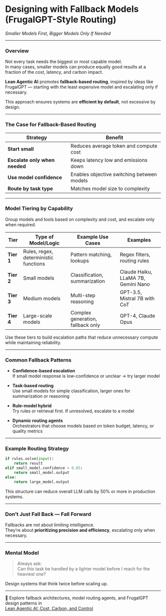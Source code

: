 # Designing with Fallback Models (FrugalGPT-Style Routing)  
*Smaller Models First, Bigger Models Only If Needed*

---

### Overview

Not every task needs the biggest or most capable model.  
In many cases, smaller models can produce equally good results at a fraction of the cost, latency, and carbon impact.

**Lean Agentic AI** promotes **fallback-based routing**, inspired by ideas like FrugalGPT — starting with the least expensive model and escalating only if necessary.

This approach ensures systems are **efficient by default**, not excessive by design.

---

### The Case for Fallback-Based Routing

| Strategy                   | Benefit                                                 |
|----------------------------|----------------------------------------------------------|
| **Start small**            | Reduces average token and compute cost                   |
| **Escalate only when needed** | Keeps latency low and emissions down                 |
| **Use model confidence**   | Enables objective switching between models               |
| **Route by task type**     | Matches model size to complexity                         |

---

### Model Tiering by Capability

Group models and tools based on complexity and cost, and escalate only when required.

| Tier     | Type of Model/Logic                   | Example Use Cases                 | Examples                           |
|----------|----------------------------------------|-----------------------------------|------------------------------------|
| **Tier 1** | Rules, regex, deterministic functions | Pattern matching, lookups         | Regex filters, routing rules       |
| **Tier 2** | Small models                          | Classification, summarization     | Claude Haiku, LLaMA 7B, Gemini Nano|
| **Tier 3** | Medium models                         | Multi-step reasoning              | GPT-3.5, Mistral 7B with CoT       |
| **Tier 4** | Large-scale models                    | Complex generation, fallback only | GPT-4, Claude Opus                 |

Use these tiers to build escalation paths that reduce unnecessary compute while maintaining reliability.

---

### Common Fallback Patterns

- **Confidence-based escalation**  
  If small model response is low-confidence or unclear → try larger model

- **Task-based routing**  
  Use small models for simple classification, larger ones for summarization or reasoning

- **Rule-model hybrid**  
  Try rules or retrieval first. If unresolved, escalate to a model

- **Dynamic routing agents**  
  Orchestrators that choose models based on token budget, latency, or quality metrics

---

### Example Routing Strategy

```python
if rules.solve(input):
    return result
elif small_model.confidence > 0.85:
    return small_model.output
else:
    return large_model.output
```

This structure can reduce overall LLM calls by 50% or more in production systems.

---

### Don’t Just Fall Back — Fall Forward

Fallbacks are not about limiting intelligence.  
They’re about **prioritizing precision and efficiency**, escalating only when necessary.

---

### Mental Model

> Always ask:  
> Can this task be handled by a lighter model before I reach for the heaviest one?

Design systems that think twice before scaling up.

---

📖 Explore fallback architectures, model routing agents, and FrugalGPT design patterns in  
[Lean Agentic AI: Cost, Carbon, and Control](https://leanagenticai.com/)
